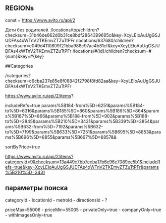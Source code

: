 
## REGIONs

const = https://www.avito.ru/api/2

Дети без родителей. 
/locations/top/children?checksum=31b46de862d0b31ce8bdf2864399695c&key=XcyLEIoAuUgGSJUDFAs4xWTnV2TKEmvZTZuTtPFr
/locations/637680/children?checksum=e049d4110809f21bba988c97ac4b81cf&key=XcyLEIoAuUgGSJUDFAs4xWTnV2TKEmvZTZuTtPFr
/locations/#{id}/children?checksum=#{sum}&key=#{key}

##Categories

/categories?checksum=c6cba237e85e8f08842f2798f8fd82aa&key=XcyLEIoAuUgGSJUDFAs4xWTnV2TKEmvZTZuTtPFr



https://www.avito.ru/api/2/items?



includeRefs=true
params%5B184-from%5D=6251&params%5B184-to%5D=6316&params%5B185%5D=860&params%5B186%5D=864&params%5B187%5D=866&params%5B188-from%5D=902&params%5B188-to%5D=2845&params%5B210%5D=3431&params%5B339%5D=3854&params%5B632-from%5D=7192&params%5B632-to%5D=7199&params%5B633%5D=7251&params%5B695%5D=8853&params%5B696%5D=8855&params%5B697%5D=8857&&


sortByPrice=true

https://www.avito.ru/api/2/items?categoryId=9&checksum=13a449c7bb7ceba17b6e96e7089ee5b1&includeRefs=true&key=XcyLEIoAuUgGSJUDFAs4xWTnV2TKEmvZTZuTtPFr&params%5B210%5D=3431



## параметры поиска

categoryId       -
locationId       -
metroId          -
directionsId     -  ?

priceMax=55006   -
priceMin=55005   -
privateOnly=true - 
companyOnly=true -
withImagesOnly=true
